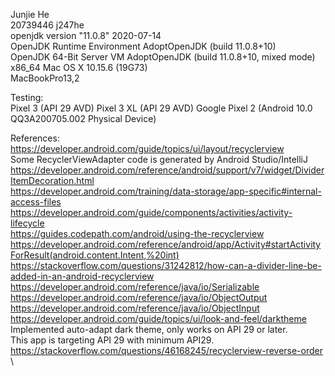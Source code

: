 Junjie He \
20739446 j247he \
openjdk version "11.0.8" 2020-07-14 \
OpenJDK Runtime Environment AdoptOpenJDK (build 11.0.8+10) \
OpenJDK 64-Bit Server VM AdoptOpenJDK (build 11.0.8+10, mixed mode) \
x86_64 Mac OS X 10.15.6 (19G73) \
MacBookPro13,2

Testing: \
Pixel 3 (API 29 AVD)
Pixel 3 XL (API 29 AVD)
Google Pixel 2 (Android 10.0 QQ3A200705.002 Physical Device)

References:\
https://developer.android.com/guide/topics/ui/layout/recyclerview \
Some RecyclerViewAdapter code is generated by Android Studio/IntelliJ \
https://developer.android.com/reference/android/support/v7/widget/DividerItemDecoration.html \
https://developer.android.com/training/data-storage/app-specific#internal-access-files \
https://developer.android.com/guide/components/activities/activity-lifecycle \
https://guides.codepath.com/android/using-the-recyclerview \
https://developer.android.com/reference/android/app/Activity#startActivityForResult(android.content.Intent,%20int) \
https://stackoverflow.com/questions/31242812/how-can-a-divider-line-be-added-in-an-android-recyclerview \
https://developer.android.com/reference/java/io/Serializable \
https://developer.android.com/reference/java/io/ObjectOutput \
https://developer.android.com/reference/java/io/ObjectInput \
https://developer.android.com/guide/topics/ui/look-and-feel/darktheme \
Implemented auto-adapt dark theme, only works on API 29 or later. \
This app is targeting API 29 with minimum API29.\
https://stackoverflow.com/questions/46168245/recyclerview-reverse-order \

